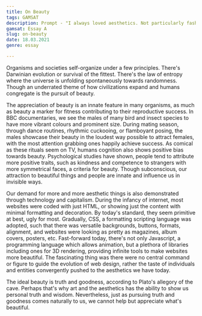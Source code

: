 ```yaml
---
title: On Beauty
tags: GAMSAT
description: Prompt - "I always loved aesthetics. Not particularly fashion, but an idea of beauty." Miucci Prada
gamsat: Essay A
slug: on-beauty
date: 18.03.2021
genre: essay

---
```


Organisms and societies self-organize under a few principles. There's Darwinian evolution or survival of the fittest. There's the law of entropy where the universe is unfolding spontaneously towards randomness. Though an underrated theme of how civilizations expand and humans congregate is the pursuit of beauty.  

The appreciation of beauty is an innate feature in many organisms, as much as beauty a marker for fitness contributing to their reproductive success. In BBC documentaries, we see the males of many bird and insect species to have more vibrant colours and prominent size. During mating season, through dance routines, rhythmic cuckooing, or flamboyant posing, the males showcase their beauty in the loudest way possible to attract females, with the most attention grabbing ones happily achieve success. As comical as these rituals seem on TV, humans cognition also shows positive bias towards beauty. Psychological studies have shown, people tend to attribute more positive traits, such as kindness and competence to  strangers with more symmetrical faces, a criteria for beauty. Though subconscious, our attraction to beautiful things and people are innate and influence us in invisible ways. 

Our demand for more and more aesthetic things is also demonstrated through technology and capitalism. During the infancy of internet, most websites were coded with just HTML, or showing just the content with minimal formatting and decoration. By today's standard, they seem primitive at best, ugly for most. Gradually, CSS, a formatting scripting language was adopted, such that there was versatile backgrounds, buttons, formats, alignment, and websites were looking as pretty as magazines, album covers, posters, etc. Fast-forward today, there's not only Javascript, a programming language which allows animation, but a plethora of libraries including ones for 3D rendering, providing infinite tools to make websites more beautiful. The fascinating thing was there were no central command or figure to guide the evolution of web design, rather the taste of individuals and entities convergently pushed to the aesthetics we have today.  

The ideal beauty is truth and goodness, according to Plato's allegory of the cave. Perhaps that's why art and the aesthetics has the ability to show us personal truth and wisdom. Nevertheless, just as pursuing truth and goodness comes naturally to us, we cannot help but appreciate what's beautiful. 

